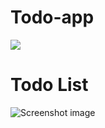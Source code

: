 # Todo-app
<img src="https://play-lh.googleusercontent.com/FtjoizQ5auOuRVHnYfJjHtCOFTGXZHSeiCd8a05r3ND4v71Vmo3WJaZfRvBaF5-FoNM=w240-h480-rw">

<h1>Todo List</h1>

<img src="https://play-lh.googleusercontent.com/5nG9gYudDHzDHLnnYrZLlu_i78-XGLAioL-gd8etwmCrfIFORk6xHT3sjWCTpGiR_7s=w526-h296-rw" srcset="https://play-lh.googleusercontent.com/5nG9gYudDHzDHLnnYrZLlu_i78-XGLAioL-gd8etwmCrfIFORk6xHT3sjWCTpGiR_7s=w1052-h592-rw 2x" class="T75of B5GQxf" alt="Screenshot image" itemprop="image" data-screenshot-index="0" jsaction="click:IEAdff" role="button" tabindex="0" load="lazy">


